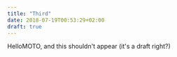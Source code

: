 ```yaml
---
title: "Third"
date: 2018-07-19T00:53:29+02:00
draft: true
---
```


HelloMOTO, and this shouldn't appear (it's a draft right?)